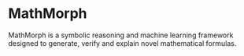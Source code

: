 # MathMorph
MathMorph is a symbolic reasoning and machine learning framework designed to generate, verify and explain novel mathematical formulas.
